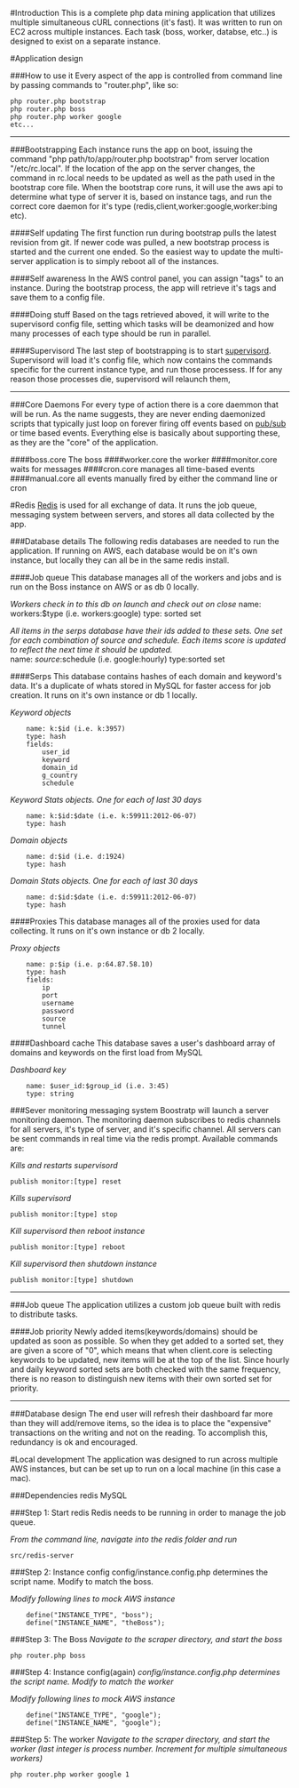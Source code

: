 #Introduction
This is a complete php data mining application that utilizes multiple simultaneous cURL connections (it's fast). It was written to run on EC2 across multiple instances. Each task (boss, worker, databse, etc..) is designed to exist on a separate instance.

#Application design

###How to use it
Every aspect of the app is controlled from command line by passing commands to "router.php", like so:

 ````
 php router.php bootstrap
 php router.php boss
 php router.php worker google
 etc...
 ````
---------------------------------------

###Bootstrapping
 Each instance runs the app on boot, issuing the command "php path/to/app/router.php bootstrap" from server location "/etc/rc.local". If the location of the app on the server changes, the command in rc.local needs to be updated as well as the path used in the bootstrap core file. When the bootstrap core runs, it will use the aws api to determine what type of server it is, based on instance tags, and run the correct core daemon for it's type (redis,client,worker:google,worker:bing etc).

####Self updating
The first function run during bootstrap pulls the latest revision from git. If newer code was pulled, a new bootstrap process is started and the current one ended. So the easiest way to update the multi-server application is to simply reboot all of the instances.

####Self awareness
In the AWS control panel, you can assign "tags" to an instance. During the bootstrap process, the app will retrieve it's tags and save them to a config file.

####Doing stuff
Based on the tags retrieved aboved, it will write to the supervisord config file, setting which tasks will be deamonized and how many processes of each type should be run in parallel.

####Supervisord
The last step of bootstrapping is to start [supervisord](http://supervisord.org/). Supervisord will load it's config file, which now contains the commands specific for the current instance type, and run those processess.  If for any reason those processes die, supervisord will relaunch them,

---------------------------------------
###Core Daemons
For every type of action there is a core daemmon that will be run. As the name suggests, they are never ending daemonized scripts that typically just loop on forever firing off events based on [pub/sub](http://redis.io/topics/pubsub) or time based events. Everything else is basically about supporting these, as they are the "core" of the application.

####boss.core
The boss
####worker.core
the worker
####monitor.core
waits for messages
####cron.core
manages all time-based events
####manual.core
all events manually fired by either the command line or cron

#Redis
[Redis](http://redis.io) is used for all exchange of data. It runs the job queue, messaging system between servers, and stores all data collected by the app.

###Database details
The following redis databases are needed to run the application. If running on AWS, each database would be on it's own instance, but locally they can all be in the same redis install.

####Job queue
This database manages all of the workers and jobs and is run on the Boss instance on AWS or as db 0 locally. 

*Workers check in to this db on launch and check out on close*
	name: workers:$type (i.e. workers:google)
	type: sorted set

*All items in the serps database have their ids added to these sets. One set for each combination of source and schedule. Each items score is updated to reflect the next time it should be updated.*	
	name: $source:$schedule (i.e. google:hourly)
	type:sorted set

####Serps
This database contains hashes of each domain and keyword's data. It's a duplicate of whats stored in MySQL for faster access for job creation. It runs on it's own instance or db 1 locally.

*Keyword objects*
````
	name: k:$id (i.e. k:3957)
	type: hash
	fields:
		user_id
		keyword
		domain_id
		g_country
		schedule
````
*Keyword Stats objects. One for each of last 30 days*
````
	name: k:$id:$date (i.e. k:59911:2012-06-07)
	type: hash	
````		

*Domain objects*
````
	name: d:$id (i.e. d:1924)
	type: hash	
````	

*Domain Stats objects. One for each of last 30 days*
````
	name: d:$id:$date (i.e. d:59911:2012-06-07)
	type: hash		
````	

####Proxies
This database manages all of the proxies used for data collecting. It runs on it's own instance or db 2 locally.

*Proxy objects*
````
	name: p:$ip (i.e. p:64.87.58.10)
	type: hash
	fields:
		ip
		port
		username
		password
		source
		tunnel
````		

####Dashboard cache
This database saves a user's dashboard array of domains and keywords on the first load from MySQL	

*Dashboard key*	
````
	name: $user_id:$group_id (i.e. 3:45)
	type: string
````

###Sever monitoring messaging system
 Boostratp will launch a server monitoring daemon.  The monitoring daemon subscribes to redis channels for all servers, it's type of server, and it's specific channel. All servers can be sent commands in real time via the redis prompt. Available commands are:

*Kills and restarts supervisord*

    publish monitor:[type] reset

*Kills supervisord*
   
    publish monitor:[type] stop

*Kill supervisord then reboot instance*

    publish monitor:[type] reboot

*Kill supervisord then shutdown instance*

    publish monitor:[type] shutdown

---------------------------------------
###Job queue 
The application utilizes a custom job queue built with redis to distribute tasks.

####Job priority
Newly added items(keywords/domains) should be updated as soon as possible. So when they get added to a sorted set, they are given a score of "0", which means that when client.core is selecting keywords to be updated, new items will be at the top of the list. Since hourly and daily keyword sorted sets are both checked with the same frequency, there is no reason to distinguish new items with their own sorted set for priority.

---------------------------------------
###Database design
The end user will refresh their dashboard far more than they will add/remove items, so the idea is to place the "expensive" transactions on the writing and not on the reading. To accomplish this, redundancy is ok and encouraged.

#Local development
The application was designed to run across multiple AWS instances, but can be set up to run on a local machine (in this case a mac).

###Dependencies
redis
MySQL

###Step 1: Start redis
Redis needs to be running in order to manage the job queue.

*From the command line, navigate into the redis folder and run*

    src/redis-server

###Step 2: Instance config
config/instance.config.php determines the script name. Modify to match the boss.

*Modify following lines to mock AWS instance*
````
    define("INSTANCE_TYPE", "boss");
    define("INSTANCE_NAME", "theBoss"); 
````       

###Step 3: The Boss
*Navigate to the scraper directory, and start the boss*

	php router.php boss

###Step 4: Instance config(again)
*config/instance.config.php determines the script name. Modify to match the worker*

*Modify following lines to mock AWS instance*
````
	define("INSTANCE_TYPE", "google");
	define("INSTANCE_NAME", "google");  	
````

###Step 5: The worker
*Navigate to the scraper directory, and start the worker (last integer is process number. Increment for multiple simultaneous workers)*

	php router.php worker google 1




